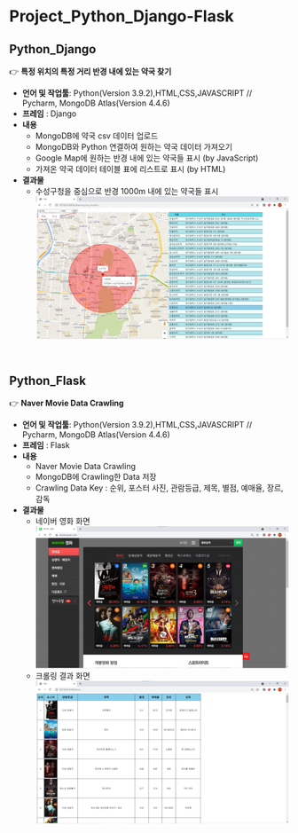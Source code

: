 # Project_Python_Django-Flask

## Python_Django

:point_right: **특정 위치의 특정 거리 반경 내에 있는 약국 찾기**  
- **언어 및 작업툴**: Python(Version 3.9.2),HTML,CSS,JAVASCRIPT // Pycharm, MongoDB Atlas(Version 4.4.6)
- **프레임** : Django
- **내용**
  - MongoDB에 약국 csv 데이터 업로드
  - MongoDB와 Python 연결하여 원하는 약국 데이터 가져오기
  - Google Map에 원하는 반경 내에 있는 약국들 표시 (by JavaScript)
  - 가져온 약국 데이터 테이블 표에 리스트로 표시 (by HTML)
- **결과물**
  - 수성구청을 중심으로 반경 1000m 내에 있는 약국들 표시 
![](/djangoPharmacy_capture.png)
<br>

## Python_Flask

:point_right: **Naver Movie Data Crawling**  
- **언어 및 작업툴**: Python(Version 3.9.2),HTML,CSS,JAVASCRIPT // Pycharm, MongoDB Atlas(Version 4.4.6)
- **프레임** : Flask
- **내용**
  - Naver Movie Data Crawling
  - MongoDB에 Crawling한 Data 저장
  - Crawling Data Key : 순위, 포스터 사진, 관람등급, 제목, 별점, 예매율, 장르, 감독
- **결과물**
  - 네이버 영화 화면
![](/NaverMovie_capture.png)
  - 크롤링 결과 화면
![](/flaskNaverMovie_MongoDB_capture.png)
<br>

